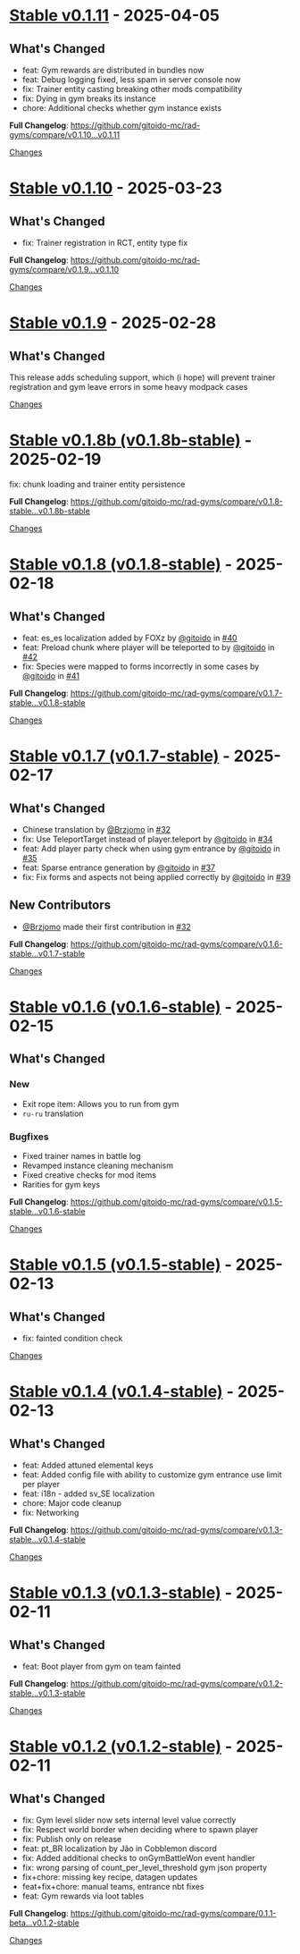 <a id="v0.1.11"></a>
# [Stable v0.1.11](https://github.com/gitoido-mc/rad-gyms/releases/tag/v0.1.11) - 2025-04-05

## What's Changed
* feat: Gym rewards are distributed in bundles now
* feat: Debug logging fixed, less spam in server console now
* fix: Trainer entity casting breaking other mods compatibility
* fix: Dying in gym breaks its instance
* chore: Additional checks whether gym instance exists

**Full Changelog**: https://github.com/gitoido-mc/rad-gyms/compare/v0.1.10...v0.1.11

[Changes][v0.1.11]


<a id="v0.1.10"></a>
# [Stable v0.1.10](https://github.com/gitoido-mc/rad-gyms/releases/tag/v0.1.10) - 2025-03-23

## What's Changed
* fix: Trainer registration in RCT, entity type fix

**Full Changelog**: https://github.com/gitoido-mc/rad-gyms/compare/v0.1.9...v0.1.10

[Changes][v0.1.10]


<a id="v0.1.9"></a>
# [Stable v0.1.9](https://github.com/gitoido-mc/rad-gyms/releases/tag/v0.1.9) - 2025-02-28

## What's Changed
This release adds scheduling support, which (i hope) will prevent trainer registration and gym leave errors in some heavy modpack cases

[Changes][v0.1.9]


<a id="v0.1.8b-stable"></a>
# [Stable v0.1.8b (v0.1.8b-stable)](https://github.com/gitoido-mc/rad-gyms/releases/tag/v0.1.8b-stable) - 2025-02-19

fix: chunk loading and trainer entity persistence

**Full Changelog**: https://github.com/gitoido-mc/rad-gyms/compare/v0.1.8-stable...v0.1.8b-stable

[Changes][v0.1.8b-stable]


<a id="v0.1.8-stable"></a>
# [Stable v0.1.8 (v0.1.8-stable)](https://github.com/gitoido-mc/rad-gyms/releases/tag/v0.1.8-stable) - 2025-02-18

## What's Changed
* feat: es_es localization added by FOXz by [@gitoido](https://github.com/gitoido) in [#40](https://github.com/gitoido-mc/rad-gyms/pull/40)
* feat: Preload chunk where player will be teleported to by [@gitoido](https://github.com/gitoido) in [#42](https://github.com/gitoido-mc/rad-gyms/pull/42)
* fix: Species were mapped to forms incorrectly in some cases by [@gitoido](https://github.com/gitoido) in [#41](https://github.com/gitoido-mc/rad-gyms/pull/41)


**Full Changelog**: https://github.com/gitoido-mc/rad-gyms/compare/v0.1.7-stable...v0.1.8-stable

[Changes][v0.1.8-stable]


<a id="v0.1.7-stable"></a>
# [Stable v0.1.7 (v0.1.7-stable)](https://github.com/gitoido-mc/rad-gyms/releases/tag/v0.1.7-stable) - 2025-02-17

## What's Changed
* Chinese translation by [@Brzjomo](https://github.com/Brzjomo) in [#32](https://github.com/gitoido-mc/rad-gyms/pull/32)
* fix: Use TeleportTarget instead of player.teleport by [@gitoido](https://github.com/gitoido) in [#34](https://github.com/gitoido-mc/rad-gyms/pull/34)
* feat: Add player party check when using gym entrance by [@gitoido](https://github.com/gitoido) in [#35](https://github.com/gitoido-mc/rad-gyms/pull/35)
* feat: Sparse entrance generation by [@gitoido](https://github.com/gitoido) in [#37](https://github.com/gitoido-mc/rad-gyms/pull/37)
* fix: Fix forms and aspects not being applied correctly by [@gitoido](https://github.com/gitoido) in [#39](https://github.com/gitoido-mc/rad-gyms/pull/39)

## New Contributors
* [@Brzjomo](https://github.com/Brzjomo) made their first contribution in [#32](https://github.com/gitoido-mc/rad-gyms/pull/32)

**Full Changelog**: https://github.com/gitoido-mc/rad-gyms/compare/v0.1.6-stable...v0.1.7-stable

[Changes][v0.1.7-stable]


<a id="v0.1.6-stable"></a>
# [Stable v0.1.6 (v0.1.6-stable)](https://github.com/gitoido-mc/rad-gyms/releases/tag/v0.1.6-stable) - 2025-02-15

## What's Changed

### New
* Exit rope item: Allows you to run from gym
* `ru-ru` translation

### Bugfixes
* Fixed trainer names in battle log
* Revamped instance cleaning mechanism
* Fixed creative checks for mod items
* Rarities for gym keys


**Full Changelog**: https://github.com/gitoido-mc/rad-gyms/compare/v0.1.5-stable...v0.1.6-stable

[Changes][v0.1.6-stable]


<a id="v0.1.5-stable"></a>
# [Stable v0.1.5 (v0.1.5-stable)](https://github.com/gitoido-mc/rad-gyms/releases/tag/v0.1.5-stable) - 2025-02-13

## What's Changed

* fix: fainted condition check

[Changes][v0.1.5-stable]


<a id="v0.1.4-stable"></a>
# [Stable v0.1.4 (v0.1.4-stable)](https://github.com/gitoido-mc/rad-gyms/releases/tag/v0.1.4-stable) - 2025-02-13

## What's Changed
* feat: Added attuned elemental keys 
* feat: Added config file with ability to customize gym entrance use limit per player
* feat: i18n - added sv_SE localization
* chore: Major code cleanup
* fix: Networking


**Full Changelog**: https://github.com/gitoido-mc/rad-gyms/compare/v0.1.3-stable...v0.1.4-stable

[Changes][v0.1.4-stable]


<a id="v0.1.3-stable"></a>
# [Stable v0.1.3 (v0.1.3-stable)](https://github.com/gitoido-mc/rad-gyms/releases/tag/v0.1.3-stable) - 2025-02-11

## What's Changed
* feat: Boot player from gym on team fainted

**Full Changelog**: https://github.com/gitoido-mc/rad-gyms/compare/v0.1.2-stable...v0.1.3-stable

[Changes][v0.1.3-stable]


<a id="v0.1.2-stable"></a>
# [Stable v0.1.2 (v0.1.2-stable)](https://github.com/gitoido-mc/rad-gyms/releases/tag/v0.1.2-stable) - 2025-02-11

## What's Changed
* fix: Gym level slider now sets internal level value correctly
* fix: Respect world border when deciding where to spawn player
* fix: Publish only on release
* feat: pt_BR localization by Jão in Cobblemon discord
* fix: Added additional checks to onGymBattleWon event handler
* fix: wrong parsing of count_per_level_threshold gym json property
* fix+chore: missing key recipe, datagen updates
* feat+fix+chore: manual teams, entrance nbt fixes
* feat: Gym rewards via loot tables

**Full Changelog**: https://github.com/gitoido-mc/rad-gyms/compare/0.1.1-beta...v0.1.2-stable

[Changes][v0.1.2-stable]


[v0.1.11]: https://github.com/gitoido-mc/rad-gyms/compare/v0.1.10...v0.1.11
[v0.1.10]: https://github.com/gitoido-mc/rad-gyms/compare/v0.1.9...v0.1.10
[v0.1.9]: https://github.com/gitoido-mc/rad-gyms/compare/v0.1.8b-stable...v0.1.9
[v0.1.8b-stable]: https://github.com/gitoido-mc/rad-gyms/compare/v0.1.8-stable...v0.1.8b-stable
[v0.1.8-stable]: https://github.com/gitoido-mc/rad-gyms/compare/v0.1.7-stable...v0.1.8-stable
[v0.1.7-stable]: https://github.com/gitoido-mc/rad-gyms/compare/v0.1.6-stable...v0.1.7-stable
[v0.1.6-stable]: https://github.com/gitoido-mc/rad-gyms/compare/v0.1.5-stable...v0.1.6-stable
[v0.1.5-stable]: https://github.com/gitoido-mc/rad-gyms/compare/v0.1.4-stable...v0.1.5-stable
[v0.1.4-stable]: https://github.com/gitoido-mc/rad-gyms/compare/v0.1.3-stable...v0.1.4-stable
[v0.1.3-stable]: https://github.com/gitoido-mc/rad-gyms/compare/v0.1.2-stable...v0.1.3-stable
[v0.1.2-stable]: https://github.com/gitoido-mc/rad-gyms/tree/v0.1.2-stable

<!-- Generated by https://github.com/rhysd/changelog-from-release v3.9.0 -->
